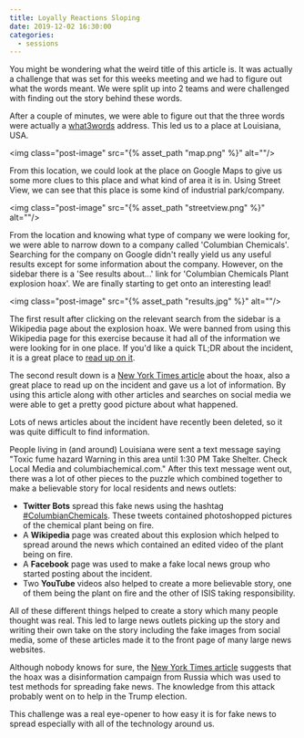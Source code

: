 ```yaml
---
title: Loyally Reactions Sloping
date: 2019-12-02 16:30:00
categories:
  - sessions
---
```

You might be wondering what the weird title of this article is. It was actually a challenge that was set for this weeks meeting and we had to figure out what the words meant. We were split up into 2 teams and were challenged with finding out the story behind these words.

After a couple of minutes, we were able to figure out that the three words were actually a [what3words](https://what3words.com/) address. This led us to a place at Louisiana, USA.

<img class="post-image" src="{% asset_path "map.png" %}" alt=""/>

From this location, we could look at the place on Google Maps to give us some more clues to this place and what kind of area it is in. Using Street View, we can see that this place is some kind of industrial park/company.

<img class="post-image" src="{% asset_path "streetview.png" %}" alt=""/>

From the location and knowing what type of company we were looking for, we were able to narrow down to a company called 'Columbian Chemicals'. Searching for the company on Google didn't really yield us any useful results except for some information about the company. However, on the sidebar there is a 'See results about...' link for 'Columbian Chemicals Plant explosion hoax'. We are finally starting to get onto an interesting lead!

<img class="post-image" src="{% asset_path "results.jpg" %}" alt=""/>

The first result after clicking on the relevant search from the sidebar is a Wikipedia page about the explosion hoax. We were banned from using this Wikipedia page for this exercise because it had all of the information we were looking for in one place. If you'd like a quick TL;DR about the incident, it is a great place to [read up on it](https://en.wikipedia.org/wiki/Columbian_Chemicals_Plant_explosion_hoax).

The second result down is a [New York Times article](https://www.nytimes.com/2015/06/07/magazine/the-agency.html) about the hoax, also a great place to read up on the incident and gave us a lot of information. By using this article along with other articles and searches on social media we were able to get a pretty good picture about what happened.

Lots of news articles about the incident have recently been deleted, so it was quite difficult to find information.

People living in (and around) Louisiana were sent a text message saying "Toxic fume hazard Warning in this area until 1:30 PM Take Shelter. Check Local Media and columbiachemical.com." After this text message went out, there was a lot of other pieces to the puzzle which combined together to make a believable story for local residents and news outlets:

- **Twitter Bots** spread this fake news using the hashtag [#ColumbianChemicals](https://twitter.com/hashtag/columbianchemicals). These tweets contained photoshopped pictures of the chemical plant being on fire.
- A **Wikipedia** page was created about this explosion which helped to spread around the news which contained an edited video of the plant being on fire.
- A **Facebook** page was used to make a fake local news group who started posting about the incident.
- Two **YouTube** videos also helped to create a more believable story, one of them being the plant on fire and the other of ISIS taking responsibility.

All of these different things helped to create a story which many people thought was real. This led to large news outlets picking up the story and writing their own take on the story including the fake images from social media, some of these articles made it to the front page of many large news websites.

Although nobody knows for sure, the [New York Times article](https://www.nytimes.com/2015/06/07/magazine/the-agency.html) suggests that the hoax was a disinformation campaign from Russia which was used to test methods for spreading fake news. The knowledge from this attack probably went on to help in the Trump election.

This challenge was a real eye-opener to how easy it is for fake news to spread especially with all of the technology around us.